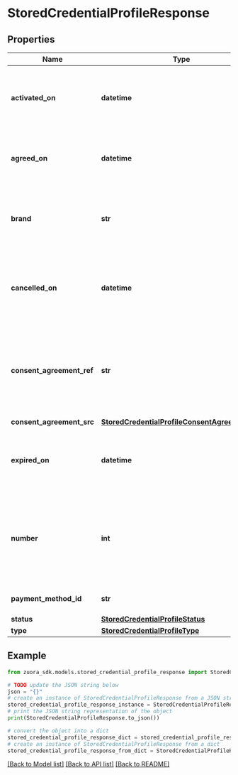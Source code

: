 # StoredCredentialProfileResponse


## Properties

Name | Type | Description | Notes
------------ | ------------- | ------------- | -------------
**activated_on** | **datetime** | The date when the stored credential profile was activated (if applicable).  | [optional] 
**agreed_on** | **datetime** | The date when the stored credential profile was created.  | [optional] 
**brand** | **str** | The stored credential transaction framework. For example, Visa.  | [optional] 
**cancelled_on** | **datetime** | The date when the stored credential profile was cancelled (if applicable).  | [optional] 
**consent_agreement_ref** | **str** | Your reference for the consent agreement that you have established with the customer.  | [optional] 
**consent_agreement_src** | [**StoredCredentialProfileConsentAgreementSrc**](StoredCredentialProfileConsentAgreementSrc.md) |  | [optional] 
**expired_on** | **datetime** | The date when the stored credential profile was expired (if applicable).  | [optional] 
**number** | **int** | The number that identifies the stored credential profile within the payment method.  | [optional] 
**payment_method_id** | **str** | ID of the payment method.  | [optional] 
**status** | [**StoredCredentialProfileStatus**](StoredCredentialProfileStatus.md) |  | [optional] 
**type** | [**StoredCredentialProfileType**](StoredCredentialProfileType.md) |  | [optional] 

## Example

```python
from zuora_sdk.models.stored_credential_profile_response import StoredCredentialProfileResponse

# TODO update the JSON string below
json = "{}"
# create an instance of StoredCredentialProfileResponse from a JSON string
stored_credential_profile_response_instance = StoredCredentialProfileResponse.from_json(json)
# print the JSON string representation of the object
print(StoredCredentialProfileResponse.to_json())

# convert the object into a dict
stored_credential_profile_response_dict = stored_credential_profile_response_instance.to_dict()
# create an instance of StoredCredentialProfileResponse from a dict
stored_credential_profile_response_from_dict = StoredCredentialProfileResponse.from_dict(stored_credential_profile_response_dict)
```
[[Back to Model list]](../README.md#documentation-for-models) [[Back to API list]](../README.md#documentation-for-api-endpoints) [[Back to README]](../README.md)


